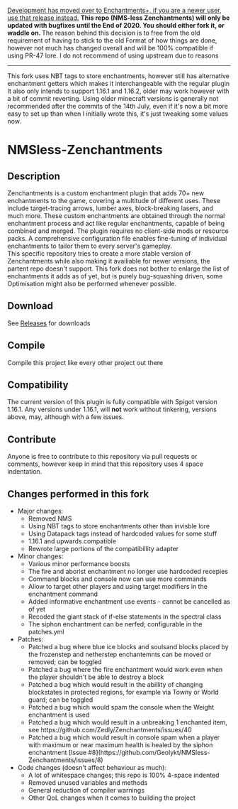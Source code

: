 [Development has moved over to Enchantments+, if you are a newer user, use that release instead.](https://github.com/Geolykt/EnchantmentsPlus)
<b> This repo (NMS-less Zenchantments) will only be updated with bugfixes until the End of 2020. You should either fork it, or waddle on. </b>
The reason behind this decision is to free from the old requirement of having to stick to the old Format of how things are done, however not much has changed overall and will be 100% compatible if using PR-47 lore. I do not recommend of using upstream due to reasons
<hr>
This fork uses NBT tags to store enchantments, however still has alternative enchantment getters which makes it interchangeable with the regular plugin
It also only intends to support 1.16.1 and 1.16.2, older may work however with a bit of commit reverting. Using older minecraft versions is generally not recommended after the commits of the 14th July, even if it's now a bit more easy to set up than when I initially wrote this, it's just tweaking some values now.

# NMSless-Zenchantments
## Description
Zenchantments is a custom enchantment plugin that adds 70+ new enchantments to the game, covering a multitude of different uses. These include target-tracing arrows, lumber axes, block-breaking lasers, and much more. These custom enchantments are obtained through the normal enchantment process and act like regular enchantments, capable of being combined and merged. The plugin requires no client-side mods or resource packs. A comprehensive configuration file enables fine-tuning of individual enchantments to tailor them to every server's gameplay. 
<br> This specific repository tries to create a more stable version of Zenchantments while also making it availiable for newer versions, the partent repo doesn't support. This fork does not bother to enlarge the list of enchantments it adds as of yet, but is purely bug-squashing driven, some Optimisation might also be performed whenever possible.

## Download
See [Releases](https://github.com/Geolykt/NMSless-Zenchantments/releases) for downloads

## Compile
Compile this project like every other project out there

## Compatibility
The current version of this plugin is fully compatible with Spigot version 1.16.1. Any versions under 1.16.1, will **not** work without tinkering, versions above, may, although with a few issues.

## Contribute
Anyone is free to contribute to this repository via pull requests or comments, however keep in mind that this repository uses 4 space indentation.

## Changes performed in this fork
<ul>
 <li>Major changes:
  <ul>
   <li>Removed NMS</li>
   <li>Using NBT tags to store enchantments other than invisble lore</li>
   <li>Using Datapack tags instead of hardcoded values for some stuff</li>
   <li>1.16.1 and upwards compatible</li>
   <li>Rewrote large portions of the compatibillity adapter</li>
  </ul>
 </li>
 <li>Minor changes:
  <ul>
   <li>Various minor performance boosts</li>
   <li>The fire and aborist enchantment no longer use hardcoded recepies</li>
   <li>Command blocks and console now can use more commands</li>
   <li>Allow to target other players and using target modifiers in the enchantment command</li>
   <li>Added informative enchantment use events - cannot be cancelled as of yet</li>
   <li>Recoded the giant stack of if-else statements in the spectral class</li>
   <li>The siphon enchantment can be nerfed; configurable in the patches.yml</li>
  </ul>
 </li>
 <li>Patches:
  <ul>
   <li>Patched a bug where blue ice blocks and soulsand blocks placed by the frozenstep and netherstep enchantemnts can be moved or removed; can be toggled</li>
   <li>Patched a bug where the fire enchantment would work even when the player shouldn't be able to destroy a block</li>
   <li>Patched a bug which would result in the abillity of changing blockstates in protected regions, for example via Towny or World guard; can be toggled</li>
   <li>Patched a bug which would spam the console when the Weight enchantment is used</li>
   <li>Patched a bug which would result in a unbreaking 1 enchanted item, see https://github.com/Zedly/Zenchantments/issues/40</li>
   <li>Patched a bug which would result in console spam when a player with maximum or near maximum health is healed by the siphon enchantment [Issue #8](https://github.com/Geolykt/NMSless-Zenchantments/issues/8)</li>
  </ul>
 </li>
 <li>Code changes (doesn't affect behaviour as much):
  <ul>
   <li>A lot of whitespace changes; this repo is 100% 4-space indented</li>
   <li>Removed unused variables and methods</li>
   <li>General reduction of compiler warnings</li>
   <li>Other QoL changes when it comes to building the project</li>
  </ul>
 </li>
</ul>

